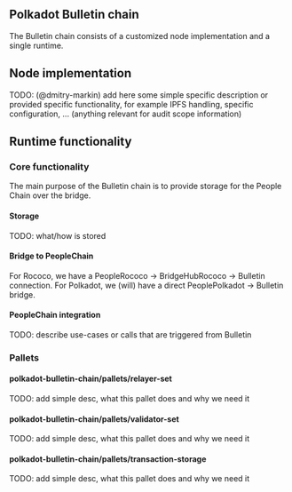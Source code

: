 ## Polkadot Bulletin chain

The Bulletin chain consists of a customized node implementation and a single runtime.

## Node implementation

TODO: (@dmitry-markin) add here some simple specific description or provided specific functionality, for example IPFS handling, specific configuration, ... (anything relevant for audit scope information)

## Runtime functionality

### Core functionality

The main purpose of the Bulletin chain is to provide storage for the People Chain over the bridge.

#### Storage
TODO: what/how is stored

#### Bridge to PeopleChain
For Rococo, we have a PeopleRococo → BridgeHubRococo → Bulletin connection.
For Polkadot, we (will) have a direct PeoplePolkadot → Bulletin bridge.

#### PeopleChain integration
TODO: describe use-cases or calls that are triggered from Bulletin

### Pallets

#### polkadot-bulletin-chain/pallets/relayer-set
TODO: add simple desc, what this pallet does and why we need it

####  polkadot-bulletin-chain/pallets/validator-set
TODO: add simple desc, what this pallet does and why we need it

####  polkadot-bulletin-chain/pallets/transaction-storage
TODO: add simple desc, what this pallet does and why we need it
